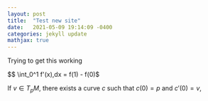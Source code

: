 ```yaml
---
layout: post
title:  "Test new site"
date:   2021-05-09 19:14:09 -0400
categories: jekyll update
mathjax: true
---
```


Trying to get this working

$$ \int_0^1 f'(x)\,dx = f(1) - f(0)$

If $v \in T_pM$, there exists a curve $c$ such that $c(0) = p$ and $c'(0) = v$,